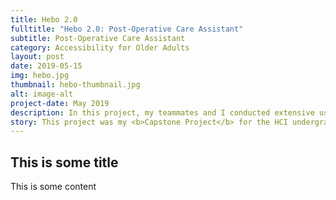 ```yaml
---
title: Hebo 2.0
fulltitle: "Hebo 2.0: Post-Operative Care Assistant"
subtitle: Post-Operative Care Assistant
category: Accessibility for Older Adults
layout: post
date: 2019-05-15
img: hebo.jpg
thumbnail: hebo-thumbnail.jpg
alt: image-alt
project-date: May 2019
description: In this project, my teammates and I conducted extensive user research at the UPMC Falk clinic with patients after Mohr's Surgery, among which were mostly older adults. By understanding users' needs during the post-operative care process and in older adults using technologies in general, we came up with the design of a mobile post-operative care asssistant, Hebo 2.0. 
story: This project was my <b>Capstone Project</b> for the HCI undergrad secondary major at CMU, advised by <a href="https://hcii.cmu.edu/people/karen-kornblum-berntsen">Prof. Karen Berntsen</a> and <a href="http://www.cs.cmu.edu/~aleven/">Prof. Vincent Aleven</a>. 
---
```


## This is some title
This is some content